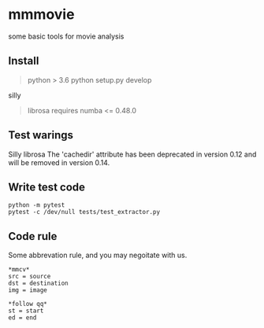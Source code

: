 # mmmovie
some basic tools for movie analysis

## Install
> python > 3.6
> python setup.py develop

silly
>librosa requires numba <= 0.48.0

## Test warings
Silly librosa  The 'cachedir' attribute has been deprecated in version 0.12 and will be removed in version 0.14.

## Write test code
```
python -m pytest
pytest -c /dev/null tests/test_extractor.py
```

## Code rule
Some abbrevation rule, and you may negoitate with us.

```
*mmcv*
src = source
dst = destination
img = image
```

```
*follow qq*
st = start
ed = end
```

